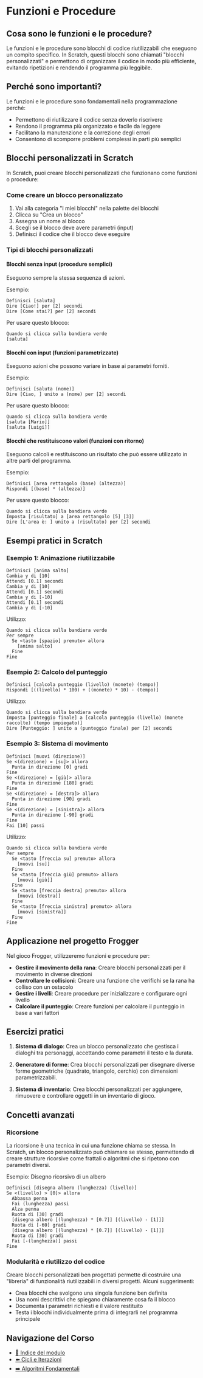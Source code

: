 # Funzioni e Procedure

## Cosa sono le funzioni e le procedure?

Le funzioni e le procedure sono blocchi di codice riutilizzabili che eseguono un compito specifico. In Scratch, questi blocchi sono chiamati "blocchi personalizzati" e permettono di organizzare il codice in modo più efficiente, evitando ripetizioni e rendendo il programma più leggibile.

## Perché sono importanti?

Le funzioni e le procedure sono fondamentali nella programmazione perché:

- Permettono di riutilizzare il codice senza doverlo riscrivere
- Rendono il programma più organizzato e facile da leggere
- Facilitano la manutenzione e la correzione degli errori
- Consentono di scomporre problemi complessi in parti più semplici

## Blocchi personalizzati in Scratch

In Scratch, puoi creare blocchi personalizzati che funzionano come funzioni o procedure:

### Come creare un blocco personalizzato

1. Vai alla categoria "I miei blocchi" nella palette dei blocchi
2. Clicca su "Crea un blocco"
3. Assegna un nome al blocco
4. Scegli se il blocco deve avere parametri (input)
5. Definisci il codice che il blocco deve eseguire

### Tipi di blocchi personalizzati

#### Blocchi senza input (procedure semplici)

Eseguono sempre la stessa sequenza di azioni.

Esempio:
```
Definisci [saluta]
Dire [Ciao!] per [2] secondi
Dire [Come stai?] per [2] secondi
```

Per usare questo blocco:
```
Quando si clicca sulla bandiera verde
[saluta]
```

#### Blocchi con input (funzioni parametrizzate)

Eseguono azioni che possono variare in base ai parametri forniti.

Esempio:
```
Definisci [saluta (nome)]
Dire [Ciao, ] unito a (nome) per [2] secondi
```

Per usare questo blocco:
```
Quando si clicca sulla bandiera verde
[saluta [Mario]]
[saluta [Luigi]]
```

#### Blocchi che restituiscono valori (funzioni con ritorno)

Eseguono calcoli e restituiscono un risultato che può essere utilizzato in altre parti del programma.

Esempio:
```
Definisci [area rettangolo (base) (altezza)]
Rispondi [(base) * (altezza)]
```

Per usare questo blocco:
```
Quando si clicca sulla bandiera verde
Imposta [risultato] a [area rettangolo [5] [3]]
Dire [L'area è: ] unito a (risultato) per [2] secondi
```

## Esempi pratici in Scratch

### Esempio 1: Animazione riutilizzabile

```
Definisci [anima salto]
Cambia y di [10]
Attendi [0.1] secondi
Cambia y di [10]
Attendi [0.1] secondi
Cambia y di [-10]
Attendi [0.1] secondi
Cambia y di [-10]
```

Utilizzo:
```
Quando si clicca sulla bandiera verde
Per sempre
  Se <tasto [spazio] premuto> allora
    [anima salto]
  Fine
Fine
```

### Esempio 2: Calcolo del punteggio

```
Definisci [calcola punteggio (livello) (monete) (tempo)]
Rispondi [((livello) * 100) + ((monete) * 10) - (tempo)]
```

Utilizzo:
```
Quando si clicca sulla bandiera verde
Imposta [punteggio finale] a [calcola punteggio (livello) (monete raccolte) (tempo impiegato)]
Dire [Punteggio: ] unito a (punteggio finale) per [2] secondi
```

### Esempio 3: Sistema di movimento

```
Definisci [muovi (direzione)]
Se <(direzione) = [su]> allora
  Punta in direzione [0] gradi
Fine
Se <(direzione) = [giù]> allora
  Punta in direzione [180] gradi
Fine
Se <(direzione) = [destra]> allora
  Punta in direzione [90] gradi
Fine
Se <(direzione) = [sinistra]> allora
  Punta in direzione [-90] gradi
Fine
Fai [10] passi
```

Utilizzo:
```
Quando si clicca sulla bandiera verde
Per sempre
  Se <tasto [freccia su] premuto> allora
    [muovi [su]]
  Fine
  Se <tasto [freccia giù] premuto> allora
    [muovi [giù]]
  Fine
  Se <tasto [freccia destra] premuto> allora
    [muovi [destra]]
  Fine
  Se <tasto [freccia sinistra] premuto> allora
    [muovi [sinistra]]
  Fine
Fine
```

## Applicazione nel progetto Frogger

Nel gioco Frogger, utilizzeremo funzioni e procedure per:

- **Gestire il movimento della rana**: Creare blocchi personalizzati per il movimento in diverse direzioni
- **Controllare le collisioni**: Creare una funzione che verifichi se la rana ha colliso con un ostacolo
- **Gestire i livelli**: Creare procedure per inizializzare e configurare ogni livello
- **Calcolare il punteggio**: Creare funzioni per calcolare il punteggio in base a vari fattori

## Esercizi pratici

1. **Sistema di dialogo**: Crea un blocco personalizzato che gestisca i dialoghi tra personaggi, accettando come parametri il testo e la durata.

2. **Generatore di forme**: Crea blocchi personalizzati per disegnare diverse forme geometriche (quadrato, triangolo, cerchio) con dimensioni parametrizzabili.

3. **Sistema di inventario**: Crea blocchi personalizzati per aggiungere, rimuovere e controllare oggetti in un inventario di gioco.

## Concetti avanzati

### Ricorsione

La ricorsione è una tecnica in cui una funzione chiama se stessa. In Scratch, un blocco personalizzato può chiamare se stesso, permettendo di creare strutture ricorsive come frattali o algoritmi che si ripetono con parametri diversi.

Esempio: Disegno ricorsivo di un albero
```
Definisci [disegna albero (lunghezza) (livello)]
Se <(livello) > [0]> allora
  Abbassa penna
  Fai (lunghezza) passi
  Alza penna
  Ruota di [30] gradi
  [disegna albero [(lunghezza) * [0.7]] [(livello) - [1]]]
  Ruota di [-60] gradi
  [disegna albero [(lunghezza) * [0.7]] [(livello) - [1]]]
  Ruota di [30] gradi
  Fai [-(lunghezza)] passi
Fine
```

### Modularità e riutilizzo del codice

Creare blocchi personalizzati ben progettati permette di costruire una "libreria" di funzionalità riutilizzabili in diversi progetti. Alcuni suggerimenti:

- Crea blocchi che svolgono una singola funzione ben definita
- Usa nomi descrittivi che spiegano chiaramente cosa fa il blocco
- Documenta i parametri richiesti e il valore restituito
- Testa i blocchi individualmente prima di integrarli nel programma principale

## Navigazione del Corso
- [📑 Indice del modulo](./README.md)
- [⬅️ Cicli e Iterazioni](./03-CicliEIterazioni.md)
- [➡️ Algoritmi Fondamentali](./05-AlgoritmiFondamentali.md)